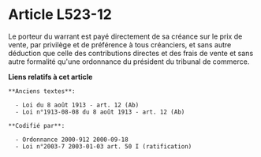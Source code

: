 # Article L523-12

Le porteur du warrant est payé directement de sa créance sur le prix de vente, par privilège et de préférence à tous
créanciers, et sans autre déduction que celle des contributions directes et des frais de vente et sans autre formalité qu'une
ordonnance du président du tribunal de commerce.

**Liens relatifs à cet article**

	**Anciens textes**:

	  - Loi du 8 août 1913 - art. 12 (Ab)
	  - Loi n°1913-08-08 du 8 août 1913 - art. 12 (Ab)

	**Codifié par**:

	  - Ordonnance 2000-912 2000-09-18
	  - Loi n°2003-7 2003-01-03 art. 50 I (ratification)
